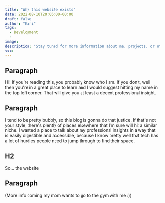 ```yaml
---
title: "Why this website exists"
date: 2022-08-10T20:05:00+00:00
draft: false
author: "Kari"
tags:
  - Development
  - 
image: 
description: "Stay tuned for more information about me, projects, or other experiences!"
toc: 
---
```


## Paragraph
Hi! If you're reading this, you probably know who I am. If you don't, well then you're in a great place to learn and I would suggest hitting my name in the top left corner. That will give you at least a decent professional insight.

## Paragraph
I tend to be pretty bubbly, so this blog is gonna do that justice. If that's not your style, there's plently of places elsewhere that I'm sure will hit a similar niche. I wanted a place to talk about my professional insights in a way that is easily digestible and accessible, because I know pretty well that tech has a lot of hurdles people need to jump through to find their space.

## H2
So... the website

## Paragraph
(More info coming my mom wants to go to the gym with me :))
